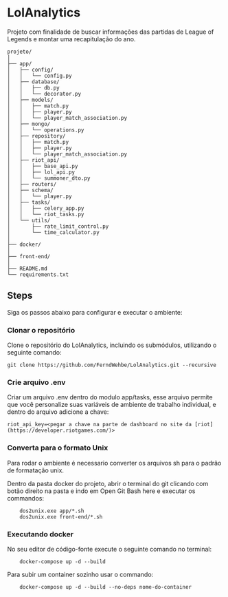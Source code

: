 # LolAnalytics

Projeto com finalidade de buscar informações das partidas de League of Legends e montar uma recapitulação do ano. 

```
projeto/
│
├── app/
│   ├── config/
│   │   └── config.py
│   ├── database/
│   │   ├── db.py
│   │   └── decorator.py
│   ├── models/
│   │   ├── match.py
│   │   ├── player.py
│   │   └── player_match_association.py
│   ├── mongo/
│   │   └── operations.py
│   ├── repository/
│   │   ├── match.py
│   │   ├── player.py
│   │   └── player_match_association.py
│   ├── riot_api/
│   │   ├── base_api.py
│   │   ├── lol_api.py
│   │   └── summoner_dto.py
│   ├── routers/
│   ├── schema/
│   │   └── player.py
│   ├── tasks/
│   │   ├── celery_app.py
│   │   └── riot_tasks.py
│   └── utils/
│       ├── rate_limit_control.py
│       └── time_calculator.py
│
├── docker/
│
├── front-end/
│
├── README.md
└── requirements.txt
```

## Steps
Siga os passos abaixo para configurar e executar o ambiente:


### Clonar o repositório

Clone o repositório do LolAnalytics, incluindo os submódulos, utilizando o seguinte comando:

```
git clone https://github.com/FerndWehbe/LolAnalytics.git --recursive
```

### Crie arquivo .env
Criar um arquivo .env dentro do modulo app/tasks, esse arquivo permite que você personalize suas variáveis de ambiente de trabalho individual, e dentro do arquivo adicione a chave:

```
riot_api_key=<pegar a chave na parte de dashboard no site da [riot](https://developer.riotgames.com/)>
```

### Converta para o formato Unix

Para rodar o ambiente é necessario converter os arquivos sh para o padrão de formatação unix.

Dentro da pasta docker do projeto, abrir o terminal do git clicando com botão direito na pasta e indo em Open Git Bash here e executar os commandos:

```
    dos2unix.exe app/*.sh
    dos2unix.exe front-end/*.sh
```

### Executando docker

No seu editor de código-fonte execute o seguinte comando no terminal:

```
    docker-compose up -d --build
```

Para subir um container sozinho usar o commando:

```
    docker-compose up -d --build --no-deps nome-do-container
```
